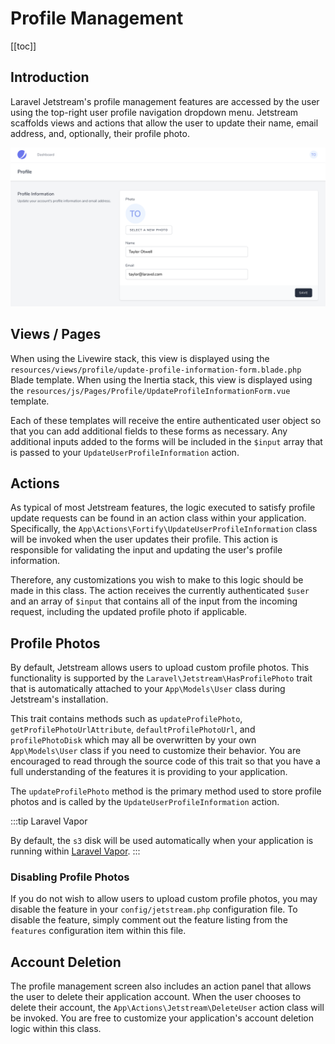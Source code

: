 # Profile Management

[[toc]]

## Introduction

Laravel Jetstream's profile management features are accessed by the user using the top-right user profile navigation dropdown menu. Jetstream scaffolds views and actions that allow the user to update their name, email address, and, optionally, their profile photo.

![Screenshot of Profile Management](./../../assets/img/profile-management.png)

## Views / Pages

When using the Livewire stack, this view is displayed using the `resources/views/profile/update-profile-information-form.blade.php` Blade template. When using the Inertia stack, this view is displayed using the `resources/js/Pages/Profile/UpdateProfileInformationForm.vue` template.

Each of these templates will receive the entire authenticated user object so that you can add additional fields to these forms as necessary. Any additional inputs added to the forms will be included in the `$input` array that is passed to your `UpdateUserProfileInformation` action.

## Actions

As typical of most Jetstream features, the logic executed to satisfy profile update requests can be found in an action class within your application. Specifically, the `App\Actions\Fortify\UpdateUserProfileInformation` class will be invoked when the user updates their profile. This action is responsible for validating the input and updating the user's profile information.

Therefore, any customizations you wish to make to this logic should be made in this class. The action receives the currently authenticated `$user` and an array of `$input` that contains all of the input from the incoming request, including the updated profile photo if applicable.

## Profile Photos

By default, Jetstream allows users to upload custom profile photos. This functionality is supported by the `Laravel\Jetstream\HasProfilePhoto` trait that is automatically attached to your `App\Models\User` class during Jetstream's installation.

This trait contains methods such as `updateProfilePhoto`, `getProfilePhotoUrlAttribute`, `defaultProfilePhotoUrl`, and `profilePhotoDisk` which may all be overwritten by your own `App\Models\User` class if you need to customize their behavior. You are encouraged to read through the source code of this trait so that you have a full understanding of the features it is providing to your application.

The `updateProfilePhoto` method is the primary method used to store profile photos and is called by the `UpdateUserProfileInformation` action.

:::tip Laravel Vapor

By default, the `s3` disk will be used automatically when your application is running within [Laravel Vapor](https://vapor.laravel.com).
:::

### Disabling Profile Photos

If you do not wish to allow users to upload custom profile photos, you may disable the feature in your `config/jetstream.php` configuration file. To disable the feature, simply comment out the feature listing from the `features` configuration item within this file.

## Account Deletion

The profile management screen also includes an action panel that allows the user to delete their application account. When the user chooses to delete their account, the `App\Actions\Jetstream\DeleteUser` action class will be invoked. You are free to customize your application's account deletion logic within this class.
